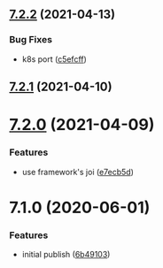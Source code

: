 ## [7.2.2](https://github.com/softwaregroup-bg/ut-port-skype/compare/v7.2.1...v7.2.2) (2021-04-13)


### Bug Fixes

* k8s port ([c5efcff](https://github.com/softwaregroup-bg/ut-port-skype/commit/c5efcff1b7223ec6f63aa9bf11fda3aff0f3156f))



## [7.2.1](https://github.com/softwaregroup-bg/ut-port-skype/compare/v7.2.0...v7.2.1) (2021-04-10)



# [7.2.0](https://github.com/softwaregroup-bg/ut-port-skype/compare/v7.1.0...v7.2.0) (2021-04-09)


### Features

* use framework's joi ([e7ecb5d](https://github.com/softwaregroup-bg/ut-port-skype/commit/e7ecb5d73fa1d2e16f1612ffab47221d2ebd4a2b))



# 7.1.0 (2020-06-01)


### Features

* initial publish ([6b49103](https://github.com/softwaregroup-bg/ut-port-skype/commit/6b491039338e913f7762e34b60dfb25acde94b50))



